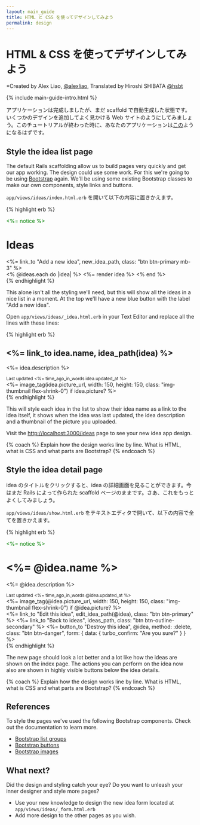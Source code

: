 ```yaml
---
layout: main_guide
title: HTML と CSS を使ってデザインしてみよう
permalink: design
---
```


# HTML & CSS を使ってデザインしてみよう

*Created by Alex Liao, [@alexliao](http://bannka.com/alex), Translated by Hiroshi SHIBATA [@hsbt](http://twitter.com/hsbt)

{% include main-guide-intro.html %}

アプリケーションは完成しましたが、まだ scaffold で自動生成した状態です。いくつかのデザインを追加してよく見かける Web サイトのようにしてみましょう。このチュートリアルが終わった時に、あなたのアプリケーションは[この](http://railsgirlsapp.herokuapp.com/ideas)ようになるはずです。

## Style the idea list page

The default Rails scaffolding allow us to build pages very quickly and get our app working. The design could use some work. For this we're going to be using [Bootstrap](https://getbootstrap.com/docs/5.2/) again. We'll be using some existing Bootstrap classes to make our own components, style links and buttons.

`app/views/ideas/index.html.erb` を開いて以下の内容に置きかえます。

{% highlight erb %}
<p style="color: green"><%= notice %></p>

<h1>Ideas</h1>
<%= link_to "Add a new idea", new_idea_path, class: "btn btn-primary mb-3" %>

<div class="list-group w-auto">
  <% @ideas.each do |idea| %>
    <%= render idea %>
  <% end %>
</div>
{% endhighlight %}

This alone isn't all the styling we'll need, but this will show all the ideas in a nice list in a moment. At the top we'll have a new blue button with the label "Add a new idea".

Open `app/views/ideas/_idea.html.erb` in your Text Editor and replace all the lines with these lines:

{% highlight erb %}
<div id="<%= dom_id idea %>" class="list-group-item list-group-item-action d-flex gap-3 py-3">
  <div class="d-flex flex-column gap-2 w-100">
    <h2><%= link_to idea.name, idea_path(idea) %></h2>
    <p><%= idea.description %></p>
    <small class="opacity-50 text-nowrap">Last updated <%= time_ago_in_words idea.updated_at %></small>
  </div>
  <%= image_tag(idea.picture_url, width: 150, height: 150, class: "img-thumbnail flex-shrink-0") if idea.picture? %>
</div>
{% endhighlight %}

This will style each idea in the list to show their idea name as a link to the idea itself, it shows when the idea was last updated, the idea description and a thumbnail of the picture you uploaded.

Visit the <http://localhost:3000/ideas> page to see your new idea app design.

{% coach %}
Explain how the design works line by line. What is HTML, what is CSS and what parts are Bootstrap?
{% endcoach %}

## Style the idea detail page

idea のタイトルをクリックすると、idea の詳細画面を見ることができます。今はまだ Rails によって作られた scaffold ページのままです。さあ、これをもっとよくしてみましょう。

`app/views/ideas/show.html.erb` をテキストエディタで開いて、以下の内容で全てを置きかえます。

{% highlight erb %}
<p style="color: green"><%= notice %></p>

<div id="<%= dom_id @idea %>" class="d-flex gap-3 py-3">
  <div class="d-flex flex-column gap-2 w-100">
    <h1><%= @idea.name %></h1>
    <p><%= @idea.description %></p>
    <small class="opacity-50 text-nowrap">Last updated <%= time_ago_in_words @idea.updated_at %></small>
  </div>
  <%= image_tag(@idea.picture_url, width: 150, height: 150, class: "img-thumbnail flex-shrink-0") if @idea.picture? %>
</div>

<div class="d-flex gap-3 py-3">
  <%= link_to "Edit this idea", edit_idea_path(@idea), class: "btn btn-primary" %>
  <%= link_to "Back to ideas", ideas_path, class: "btn btn-outline-secondary" %>
  <%= button_to "Destroy this idea", @idea, method: :delete, class: "btn btn-danger", form: { data: { turbo_confirm: "Are you sure?" } } %>
</div>
{% endhighlight %}

The new page should look a lot better and a lot like how the ideas are shown on the index page. The actions you can perform on the idea now also are shown in highly visible buttons below the idea details.

{% coach %}
Explain how the design works line by line. What is HTML, what is CSS and what parts are Bootstrap?
{% endcoach %}

## References

To style the pages we've used the following Bootstrap components. Check out the documentation to learn more.

- [Bootstrap list groups](https://getbootstrap.com/docs/5.2/components/list-group/)
- [Bootstrap buttons](https://getbootstrap.com/docs/5.2/components/buttons/)
- [Bootstrap images](https://getbootstrap.com/docs/5.2/content/images/)

## What next?

Did the design and styling catch your eye? Do you want to unleash your inner designer and style more pages?

* Use your new knowledge to design the new idea form located at `app/views/ideas/_form.html.erb`
* Add more design to the other pages as you wish.
